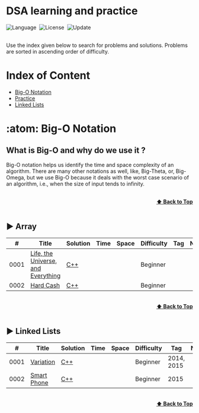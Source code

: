 # DSA learning and practice

![Language](https://img.shields.io/badge/language-Modern%20C++-orange.svg)&nbsp;
![License](https://img.shields.io/badge/license-MIT-blue.svg)&nbsp;
![Update](https://img.shields.io/badge/update-weekly-green.svg)&nbsp;

<br>
Use the index given below to search for problems and solutions. Problems are sorted in ascending order of difficulty.

# Index of Content

* [Big-O Notation](#-big-o-notation)<br>
* <a href="#Array">Practice</a><br>
* <a href="#Linked-Lists">Linked Lists</a><br>


# :atom:  Big-O Notation
## What is Big-O and why do we use it ?
Big-O notation helps us identify the time and space complexity of an algorithm. There are many other notations as well, like, Big-Theta, or, Big-Omega, but we use Big-O because it deals with the worst case scenario of an algorithm, i.e., when the size of input tends to infinity.

<br/>
<div align="right">
    <b><a href="#index-of-content">⬆️ Back to Top</a></b>
</div>
<br/>


## ▶️ Array
|  #  | Title           |  Solution       |  Time           | Space           | Difficulty    | Tag          | Note| 
|-----|---------------- | --------------- | --------------- | --------------- | ------------- |--------------|-----|
0001 | [Life, the Universe, and Everything](https://www.codechef.com/problems/TEST) | [C++](./Practice/test.cpp) |        |          | Beginner         |||
0002 | [Hard Cash](https://www.codechef.com/problems/CASH) | [C++](./Practice/cash.cpp) |        |          | Beginner         |||


<br/>
<div align="right">
    <b><a href="#index-of-content">⬆️ Back to Top</a></b>
</div>
<br/>

## ▶️ Linked Lists
|  #  | Title           |  Solution       |  Time           | Space           | Difficulty    | Tag          | Note| 
|-----|---------------- | --------------- | --------------- | --------------- | ------------- |--------------|-----|
0001 | [Variation](https://www.codechef.com/ZCOPRAC/problems/ZCO15002) | [C++](./ZCO/zco15002.cpp) |        |          | Beginner | 2014, 2015 ||
0002 | [Smart Phone](https://www.codechef.com/LRNDSA01/problems/ZCO14003) | [C++](./ZCO/zco14003.cpp) |        |          | Beginner | 2015 ||

<br/>
<div align="right">
    <b><a href="#index-of-content">⬆️ Back to Top</a></b>
</div>
<br/>
